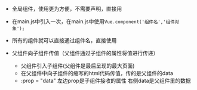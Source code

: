 * 全局组件，使用更为方便，不需要声明，直接用
* 在main.js中引入一次，在main.js中使用`Vue.component('组件名','组件对象');`
* 所有的组件就可以直接通过组件名，直接使用

* 父组件向子组件传值（父组件通过子组件的属性将值进行传递）
  - 父组件引入子组件(父组件是最后呈现的最大页面)
  - 在父组件中向子组件的缩写的html代码传值，传的是父组件的data
  - :prop = "data"  左边prop是子组件接收的属性 右侧data是父组件里的数据